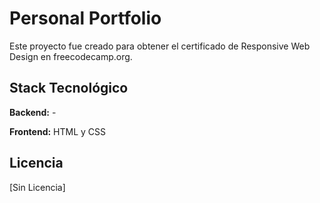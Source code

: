 
Personal Portfolio
==================

Este proyecto fue creado para obtener el certificado de Responsive Web Design en freecodecamp.org.


Stack Tecnológico
-----------------

**Backend:** \-

**Frontend:** HTML y CSS

Licencia
--------

[Sin Licencia]